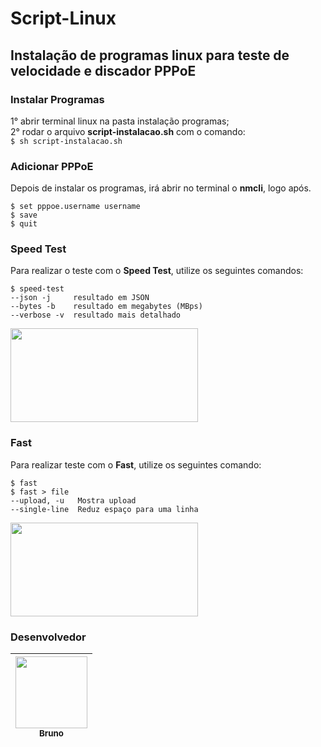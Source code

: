 # Script-Linux
<h2>Instalação de programas linux para teste de velocidade e discador PPPoE</h2>

<h3>Instalar Programas</h3> 

1° abrir terminal linux na pasta instalação programas;</br>
2° rodar o arquivo **script-instalacao.sh** com o comando:</br>
```$ sh script-instalacao.sh```

<h3>Adicionar PPPoE</h3>

Depois de instalar os programas, irá abrir no terminal o **nmcli**, logo após.</br>
```
$ set pppoe.username username
$ save
$ quit
```
<h3>Speed Test</h3>
  
Para realizar o teste com o **Speed Test**, utilize os seguintes comandos:</br>
```
$ speed-test
--json -j     resultado em JSON
--bytes -b    resultado em megabytes (MBps)
--verbose -v  resultado mais detalhado
```
<img src="https://github.com/Bruno977/Script-Linux/blob/main/Logos/speed-test.gif" width="300" height="150">

<h3>Fast</h3>

Para realizar teste com o **Fast**, utilize os seguintes comando: </br>
```
$ fast 
$ fast > file
--upload, -u   Mostra upload
--single-line  Reduz espaço para uma linha
```
<img src="https://github.com/Bruno977/Script-Linux/blob/main/Logos/fast.gif" width="300" height="150">

<h3>Desenvolvedor</h3>

[<img src="https://avatars2.githubusercontent.com/u/47644815?s=460&u=366c62260ffea2df04277453c563654babdd87db&v=4" width=115 > <br> <sub> Bruno </sub>](https://github.com/Bruno977) |
| :---: | 
